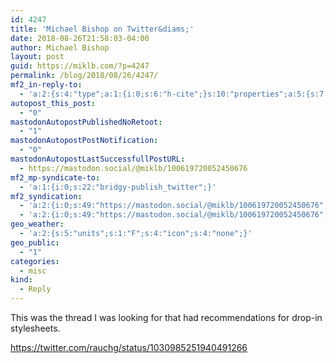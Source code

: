 ```yaml
---
id: 4247
title: 'Michael Bishop on Twitter&diams;'
date: 2018-08-26T21:58:03-04:00
author: Michael Bishop
layout: post
guid: https://miklb.com/?p=4247
permalink: /blog/2018/08/26/4247/
mf2_in-reply-to:
  - 'a:2:{s:4:"type";a:1:{i:0;s:6:"h-cite";}s:10:"properties";a:5:{s:7:"summary";a:1:{i:0;s:207:"“Couple days ago, there was a tweet with a question about a simple drop-in stylesheet for a cleaner look. Not resets/normalize. Anyone reember who it was? Had some great responses & can’t find it now.”";}s:4:"name";a:1:{i:0;s:25:"Michael Bishop on Twitter";}s:3:"url";a:1:{i:0;s:52:"https://twitter.com/miklb/status/1032766147140182016";}s:11:"publication";a:1:{i:0;s:7:"Twitter";}s:8:"featured";a:1:{i:0;s:76:"https://pbs.twimg.com/profile_images/799821749386874880/X_vv7MnK_400x400.jpg";}}}'
autopost_this_post:
  - "0"
mastodonAutopostPublishedNoRetoot:
  - "1"
mastodonAutopostPostNotification:
  - "0"
mastodonAutopostLastSuccessfullPostURL:
  - https://mastodon.social/@miklb/100619720052450676
mf2_mp-syndicate-to:
  - 'a:1:{i:0;s:22:"bridgy-publish_twitter";}'
mf2_syndication:
  - 'a:2:{i:0;s:49:"https://mastodon.social/@miklb/100619720052450676";i:1;s:52:"https://twitter.com/miklb/status/1033896411195158528";}'
  - 'a:2:{i:0;s:49:"https://mastodon.social/@miklb/100619720052450676";i:1;s:52:"https://twitter.com/miklb/status/1033896411195158528";}'
geo_weather:
  - 'a:2:{s:5:"units";s:1:"F";s:4:"icon";s:4:"none";}'
geo_public:
  - "1"
categories:
  - misc
kind:
  - Reply
---
```

This was the thread I was looking for that had recommendations for drop-in stylesheets.

<https://twitter.com/rauchg/status/1030985251940491266>